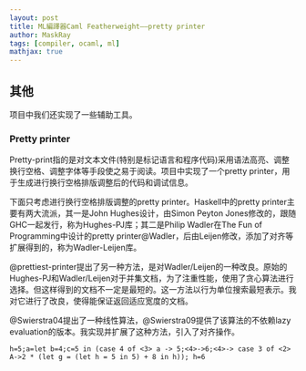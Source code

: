 ```yaml
---
layout: post
title: ML編譯器Caml Featherweight——pretty printer
author: MaskRay
tags: [compiler, ocaml, ml]
mathjax: true
---
```


## 其他

项目中我们还实现了一些辅助工具。

### Pretty printer

Pretty-print指的是对文本文件(特别是标记语言和程序代码)采用语法高亮、调整换行空格、调整字体等手段使之易于阅读。项目中实现了一个pretty printer，用于生成进行换行空格排版调整后的代码和调试信息。

下面只考虑进行换行空格排版调整的pretty printer。Haskell中的pretty printer主要有两大流派，其一是John Hughes设计，由Simon Peyton Jones修改的，跟随GHC一起发行，称为Hughes-PJ库；其二是Philip Wadler在The Fun of Programming中设计的pretty printer@Wadler，后由Leijen修改，添加了对齐等扩展得到的，称为Wadler-Leijen库。

@prettiest-printer提出了另一种方法，是对Wadler/Leijen的一种改良。原始的Hughes-PJ和Wadler/Leijen对于并集文档，为了注重性能，使用了贪心算法进行选择。但这样得到的文档不一定是最短的。这一方法以行为单位搜索最短表示。我对它进行了改良，使得能保证返回适应宽度的文档。

@Swierstra04提出了一种线性算法，@Swierstra09提供了该算法的不依赖lazy evaluation的版本。我实现并扩展了这种方法，引入了对齐操作。

    h=5;a=let b=4;c=5 in (case 4 of <3> a -> 5;<4>->6;<4>-> case 3 of <2> A->2 * (let g = (let h = 5 in 5) + 8 in h)); h=6
